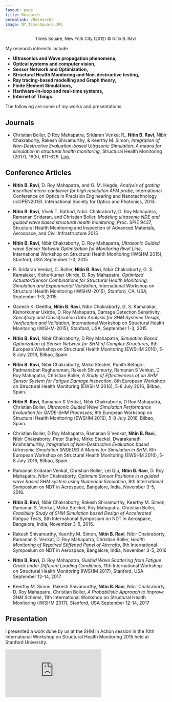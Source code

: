 ```yaml
---
layout: page
title: Research
permalink: /Research/
image: NY_TimesSquare.JPG
---
```


<center><font size="2">Times Square, New York City (2012) &copy; Nitin B. Ravi </font></center>

My research interests include 

* **Ultrasonics and Wave propagation phenomena,** 
* **Optical systems and computer vision**,
* **Sensor Network and Optimization,**
* **Structural Health Monitoring and Non-destructive testing,**
* **Ray tracing-based modelling and Graph theory,** 
* **Finite Element Simulations,** 
* **Hardware-in-loop and real-time systems,**
* **Internet of Things**

The following are some of my works and presentations.

## Journals

* Christian Boller, D Roy Mahapatra, Sridaran Venkat R., **Nitin B. Ravi**, Nibir Chakraborty, Rakesh Shivamurthy, & Keerthy M. Simon, *Integration of Non-Destructive Evaluation-based Ultrasonic Simulation: A means for simulation in structural health monitoring*, Structural Health Monitoring (2017), 16(5), 611-629. [Link](https://journals.sagepub.com/doi/abs/10.1177/1475921717724614)


## Conference Articles

- **Nitin B. Ravi**, D. Roy Mahapatra, and G. M. Hegde, *Analysis of grating inscribed micro-cantilever for high resolution AFM probe*, International Conference on Optics in Precision Engineering and Nanotechnology (icOPEN2013). International Society for Optics and Photonics, 2013. 

  

- **Nitin B. Ravi**, Vivek T. Rathod, Nibir. Chakraborty, D. Roy Mahapatra, Ramanan Sridaran, and Christian Boller, *Modeling ultrasonic NDE and guided wave based structural health monitoring*, Proc. SPIE 9437, Structural Health Monitoring and Inspection of Advanced Materials, Aerospace, and Civil Infrastructure 2015

  

- **Nitin B. Ravi**, Nibir Chakraborty, D. Roy Mahapatra, *Ultrasonic Guided wave Sensor Network Optimization for Monitoring Rivet Line*, International Workshop on Structural Health Monitoring (IWSHM 2015), Stanford, USA September 1-3, 2015

  

- R. Sridaran Venkat, C. Boller, **Nitin B. Ravi**, Nibir Chakraborty, G. S. Kamalakar, Kishorkumar Ukirde, D. Roy Mahapatra, *Optimized Actuator/Sensor Combinations for Structural Health Monitoring: Simulation and Experimental Validation*, International Workshop on Structural Health Monitoring (IWSHM-2015), Stanford, CA, USA, September 1-3, 2015.

  

- Ganesh K. Geetha, **Nitin B. Ravi**, Nibir Chakraborty, G. S. Kamalakar, Kishorkumar Ukirde, D. Roy Mahapatra, Damage Detection Sensitivity, *Specificity and Classification Data Analysis for SHM Systems Design, Verification and Validation*, International Workshop on Structural Health Monitoring (IWSHM-2015), Stanford, USA, September 1-3, 2015

  

- **Nitin B. Ravi**, Nibir Chakraborty, D Roy Mahapatra, *Simulation Based Optimization of Sensor Network for SHM of Complex Structures*, 8th European Workshop on Structural Health Monitoring (EWSHM 2016), 5-8 July 2016, Bilbao, Spain.

  

- **Nitin B. Ravi**, Nibir Chakraborty, Mirko Steckel, Punith Betagiri, Padmanaban Raghuraman, Rakesh Shivamurty, Ramanan S Venkat, D Roy Mahapatra, Christian Boller, *A Study of Effectiveness of an SHM Sensor System for Fatigue Damage Inspection*, 8th European Workshop on Structural Health Monitoring (EWSHM 2016), 5-8 July 2016, Bilbao, Spain.

  

- **Nitin B. Ravi**, Ramanan S Venkat, Nibir Chakraborty, D Roy Mahapatra, Christian Boller, *Ultrasonic Guided Wave Simulation Performance Evaluation for QNDE-SHM Processes*, 8th European Workshop on Structural Health Monitoring (EWSHM 2016), 5-8 July 2016, Bilbao, Spain.

  

- Christian Boller, D Roy Mahapatra, Ramanan S Venkat, **Nitin B. Ravi**, Nibir Chakraborty, Peter Starke, Mirko Steckel, Dwarakanath Krishnamurthy, *Integration of Non-Destructive Evaluation based Ultrasonic Simulation (INDEUS) A Means for Simulation in SHM*, 8th European Workshop on Structural Health Monitoring (EWSHM 2016), 5-8 July 2016, Bilbao, Spain.

  

- Ramanan Sridaran Venkat, Christian Boller, Lei Qiu, **Nitin B. Ravi**, D. Roy Mahapatra, Nibir Chakraborty, *Optimum Sensor Positions in a guided wave based SHM system using Numerical Simulation*, 8th International Symposium on NDT in Aerospace, Bangalore, India, November 3-5, 2016.

  

- **Nitin B. Ravi**, Nibir Chakraborty, Rakesh Shivamurthy, Keerthy M. Simon, Ramanan S. Venkat, Mirko Steckel, Roy Mahapatra, Christian Boller, *Feasibility Study of SHM Simulation based Design of Accelerated Fatigue Tests,* 8th International Symposium on NDT in Aerospace, Bangalore, India, November 3-5, 2016.

  

- Rakesh Shivamurthy, Keerthy M. Simon, **Nitin B. Ravi**, Nibir Chakraborty, Ramanan S. Venkat, D. Roy Mahapatra, Christian Boller, *Health Monitoring of Repaired Stiffened Panel of Aircrafts*, 8th International Symposium on NDT in Aerospace, Bangalore, India, November 3-5, 2016

  

- **Nitin B. Ravi**, D. Roy Mahapatra, *Guided Wave Scattering from Fatigue Crack under Different Loading Conditions*, 11th International Workshop on Structural Health Monitoring (IWSHM 2017), Stanford, USA September 12-14, 2017

  

- Keerthy M. Simon, Rakesh Shivamurthy, **Nitin B. Ravi**, Nibir Chakraborty, D. Roy Mahapatra, Christian Boller, *A Probabilistic Approach to Improve SHM Scheme*, 11th International Workshop on Structural Health Monitoring (IWSHM 2017), Stanford, USA September 12-14, 2017

  


## Presentation

I presented a work done by us at the SHM in Action session in the 10th International Workshop on Structural Health Monitoring 2015 held at Stanford University. 
<iframe src="https://www.youtube.com/embed/cSAMnEB1XYc" frameborder="0" allowfullscreen></iframe>

